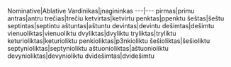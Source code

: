 Nominative|Ablative
Vardinikas|įnagininkas
---|---
pirmas|primu
antras|antru
trečias|trečiu
ketvirtas|ketvirtu
penktas|ppenktu
šeštas|šeštu
septintas|septintu
aštuntas|aštuntu
devintas|devintu
dešimtas|dešimtu
vienuoliktas|vienuoliktu
dvyliktas|dvyliktu
tryliktas|tryliktu
keturioliktas|keturioliktu
penkioliktas|p3nkioliktu
šešioliktas|šešioliktu
septynioliktas|septynioliktu
aštuonioliktas|aštuonioliktu
devynioliktas|devynioliktu
dvidešimtas|dvidešimtu